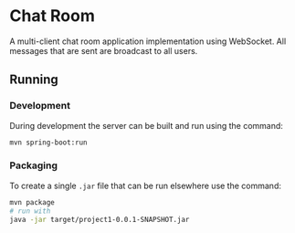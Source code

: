 # Chat Room

A multi-client chat room application implementation using WebSocket. All
messages that are sent are broadcast to all users.

## Running

### Development

During development the server can be built and run using the command: 

```sh
mvn spring-boot:run
```

### Packaging

To create a single `.jar` file that can be run elsewhere use the command:

```sh
mvn package
# run with
java -jar target/project1-0.0.1-SNAPSHOT.jar
```
